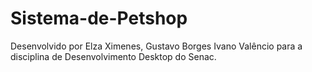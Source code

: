 # Sistema-de-Petshop
Desenvolvido por Elza Ximenes, Gustavo Borges Ivano Valêncio para a disciplina de Desenvolvimento Desktop do Senac.
